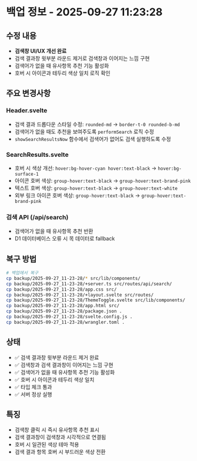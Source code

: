 # 백업 정보 - 2025-09-27 11:23:28

## 수정 내용
- **검색창 UI/UX 개선 완료**
- 검색 결과창 윗부분 라운드 제거로 검색창과 이어지는 느낌 구현
- 검색어가 없을 때 유사항목 추천 기능 활성화
- 호버 시 아이콘과 테두리 색상 일치 로직 확인

## 주요 변경사항

### Header.svelte
- 검색 결과 드롭다운 스타일 수정: `rounded-md` → `border-t-0 rounded-b-md`
- 검색어가 없을 때도 추천을 보여주도록 `performSearch` 로직 수정
- `showSearchResultsNow` 함수에서 검색어가 없어도 검색 실행하도록 수정

### SearchResults.svelte
- 호버 시 색상 개선: `hover:bg-hover-cyan hover:text-black` → `hover:bg-surface-1`
- 아이콘 호버 색상: `group-hover:text-black` → `group-hover:text-brand-pink`
- 텍스트 호버 색상: `group-hover:text-black` → `group-hover:text-white`
- 외부 링크 아이콘 호버 색상: `group-hover:text-black` → `group-hover:text-brand-pink`

### 검색 API (/api/search)
- 검색어가 없을 때 유사항목 추천 반환
- D1 데이터베이스 오류 시 목 데이터로 fallback

## 복구 방법
```bash
# 백업에서 복구
cp backup/2025-09-27_11-23-28/* src/lib/components/
cp backup/2025-09-27_11-23-28/+server.ts src/routes/api/search/
cp backup/2025-09-27_11-23-28/app.css src/
cp backup/2025-09-27_11-23-28/+layout.svelte src/routes/
cp backup/2025-09-27_11-23-28/ThemeToggle.svelte src/lib/components/
cp backup/2025-09-27_11-23-28/app.html src/
cp backup/2025-09-27_11-23-28/package.json .
cp backup/2025-09-27_11-23-28/svelte.config.js .
cp backup/2025-09-27_11-23-28/wrangler.toml .
```

## 상태
- ✅ 검색 결과창 윗부분 라운드 제거 완료
- ✅ 검색창과 검색 결과창이 이어지는 느낌 구현
- ✅ 검색어가 없을 때 유사항목 추천 기능 활성화
- ✅ 호버 시 아이콘과 테두리 색상 일치
- ✅ 타입 체크 통과
- ✅ 서버 정상 실행

## 특징
- 검색창 클릭 시 즉시 유사항목 추천 표시
- 검색 결과창이 검색창과 시각적으로 연결됨
- 호버 시 일관된 색상 테마 적용
- 검색 결과 항목 호버 시 부드러운 색상 전환




















